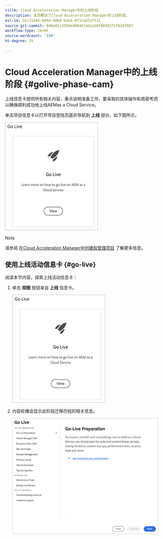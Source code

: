 ```yaml
---
title: Cloud Acceleration Manager中的上线阶段
description: 本页概述了Cloud Acceleration Manager的上线阶段。
exl-id: 2ec31445-899d-40b8-b3eb-073cb07aff12
source-git-commit: 940a01cd3b9e4804bfab1a5970699271f624f087
workflow-type: tm+mt
source-wordcount: '150'
ht-degree: 2%

---
```


# Cloud Acceleration Manager中的上线阶段 {#golive-phase-cam}

上线信息卡提供所有相关内容，重点说明准备工作、要采取的具体操作和周密考虑以确保顺利成功地上线AEMas a Cloud Service。

单击项目信息卡以打开项目登陆页面并导航到 **上线** 部分，如下图所示。

![图像](/help/journey-migration/cloud-acceleration-manager/assets/golive-1.png)

>[!NOTE]
>请参阅 [在Cloud Acceleration Manager中创建和管理项目](https://experienceleague.adobe.com/docs/experience-manager-cloud-service/moving/cloud-acceleration-manager/using-cam/getting-started-cam.html?lang=en#create-project) 了解更多信息。


## 使用上线活动信息卡 {#go-live}

阅读本节内容，探索上线活动信息卡：

1. 单击 **视图** 按钮来自 **上线** 信息卡。

   ![图像](/help/journey-migration/cloud-acceleration-manager/assets/golive-1.png)

1. 内容轮播会显示此阶段迁移历程的相关信息。

   ![图像](/help/journey-migration/cloud-acceleration-manager/assets/golive-2.png)
